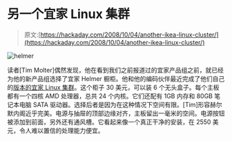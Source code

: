 # 另一个宜家 Linux 集群

> 原文:[https://hackaday.com/2008/10/04/another-ikea-linux-cluster/](https://hackaday.com/2008/10/04/another-ikea-linux-cluster/)

![](../Images/97fb9d72b9abbc3cca9fd554bbf40e99.png "helmer")

读者[Tim Molter]偶然发现，他在看到我们之前报道过的宜家产品组之前，就已经为他的新产品组选择了宜家 Helmer 橱柜。他和他的编码伙伴最近完成了他们自己的[版本的宜家 Linux 集群](http://obscuredclarity.blogspot.com/2008/09/24-core-linux-cluster-in-2999-case-from.html)。这个柜子 30 美元，可以装 6 个无头盒子。每个主板都有一个四核 AMD 处理器，总共 24 个内核。它们还配有 1GB 内存和 80GB 笔记本电脑 SATA 驱动器。选择后者是因为在这种情况下空间有限。[Tim]形容赫尔默内阁近乎完美。电源与抽屉的顶部边缘对齐，主板留出一毫米的空间。电源按钮被添加到前面，另外还有通风槽。它看起来像一个真正干净的安装，在 2550 美元，令人难以置信的处理能力便宜。